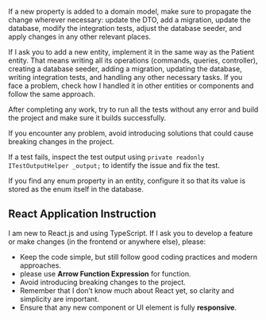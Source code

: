 If a new property is added to a domain model, make sure to propagate the change wherever necessary: update the DTO, add a migration, update the database, modify the integration tests, adjust the database seeder, and apply changes in any other relevant places.



If I ask you to add a new entity, implement it in the same way as the Patient entity. That means writing all its operations (commands, queries, controller), creating a database seeder, adding a migration, updating the database, writing integration tests, and handling any other necessary tasks. If you face a problem, check how I handled it in other entities or components and follow the same approach.



After completing any work, try to run all the tests without any error and build the project and make sure it builds successfully.



If you encounter any problem, avoid introducing solutions that could cause breaking changes in the project.

If a test fails, inspect the test output using `private readonly ITestOutputHelper _output;` to identify the issue and fix the test. 

If you find any enum property in an entity, configure it so that its value is stored as the enum itself in the database.



## React Application Instruction

I am new to React.js and using TypeScript. If I ask you to develop a feature or make changes (in the frontend or anywhere else), please:

- Keep the code simple, but still follow good coding practices and modern approaches.
- please use **Arrow Function Expression** for function.
- Avoid introducing breaking changes to the project.
- Remember that I don’t know much about React yet, so clarity and simplicity are important.
- Ensure that any new component or UI element is fully **responsive**.
